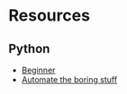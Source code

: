 # Resources

## Python

- [Beginner]([www.codecademy.com/learn/python](http://www.codecademy.com/learn/python))
- [Automate the boring stuff](https://automatetheboringstuff.com/)

